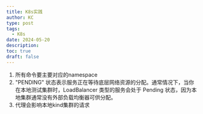 ```yaml
---
title: K8s实践
author: KC
type: post
tags:
  - K8s
date: 2024-05-20
description: 
toc: true
draft: false
---
```

1. 所有命令要主要对应的namespace
2. "PENDING" 状态表示服务正在等待底层网络资源的分配。通常情况下，当你在本地测试集群时，LoadBalancer 类型的服务会处于 Pending 状态，因为本地集群通常没有外部负载均衡器可供分配。
3. 代理会影响本地kind集群的请求